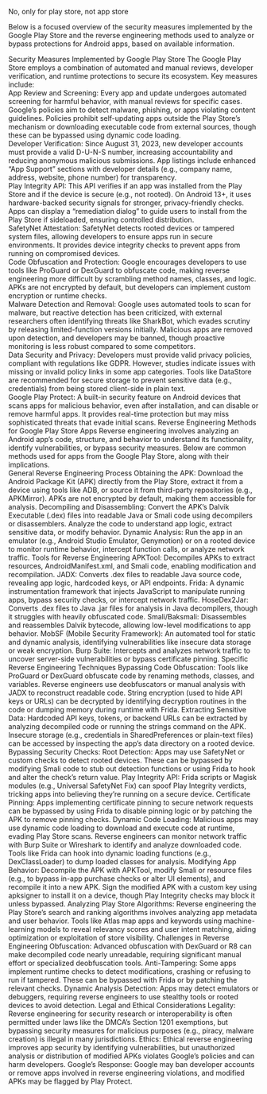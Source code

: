  No, only for play store, not app store


Below is a focused overview of the security measures implemented by the Google Play Store and the reverse engineering methods used to analyze or bypass protections for Android apps, based on available information.

Security Measures Implemented by Google Play Store
The Google Play Store employs a combination of automated and manual reviews, developer verification, and runtime protections to secure its ecosystem. Key measures include:
<br>
App Review and Screening:
Every app and update undergoes automated screening for harmful behavior, with manual reviews for specific cases. Google’s policies aim to detect malware, phishing, or apps violating content guidelines.
Policies prohibit self-updating apps outside the Play Store’s mechanism or downloading executable code from external sources, though these can be bypassed using dynamic code loading.
<br>
Developer Verification:
Since August 31, 2023, new developer accounts must provide a valid D-U-N-S number, increasing accountability and reducing anonymous malicious submissions.
App listings include enhanced “App Support” sections with developer details (e.g., company name, address, website, phone number) for transparency.
<br>
Play Integrity API:
This API verifies if an app was installed from the Play Store and if the device is secure (e.g., not rooted). On Android 13+, it uses hardware-backed security signals for stronger, privacy-friendly checks.
Apps can display a “remediation dialog” to guide users to install from the Play Store if sideloaded, ensuring controlled distribution.
<br>
SafetyNet Attestation:
SafetyNet detects rooted devices or tampered system files, allowing developers to ensure apps run in secure environments.
It provides device integrity checks to prevent apps from running on compromised devices.
<br>
Code Obfuscation and Protection:
Google encourages developers to use tools like ProGuard or DexGuard to obfuscate code, making reverse engineering more difficult by scrambling method names, classes, and logic.
APKs are not encrypted by default, but developers can implement custom encryption or runtime checks.
<br>
Malware Detection and Removal:
Google uses automated tools to scan for malware, but reactive detection has been criticized, with external researchers often identifying threats like SharkBot, which evades scrutiny by releasing limited-function versions initially.
Malicious apps are removed upon detection, and developers may be banned, though proactive monitoring is less robust compared to some competitors.
<br>
Data Security and Privacy:
Developers must provide valid privacy policies, compliant with regulations like GDPR. However, studies indicate issues with missing or invalid policy links in some app categories.
Tools like DataStore are recommended for secure storage to prevent sensitive data (e.g., credentials) from being stored client-side in plain text.
<br>
Google Play Protect:
A built-in security feature on Android devices that scans apps for malicious behavior, even after installation, and can disable or remove harmful apps.
It provides real-time protection but may miss sophisticated threats that evade initial scans.
Reverse Engineering Methods for Google Play Store Apps
Reverse engineering involves analyzing an Android app’s code, structure, and behavior to understand its functionality, identify vulnerabilities, or bypass security measures. Below are common methods used for apps from the Google Play Store, along with their implications.
<br>
General Reverse Engineering Process
Obtaining the APK:
Download the Android Package Kit (APK) directly from the Play Store, extract it from a device using tools like ADB, or source it from third-party repositories (e.g., APKMirror).
APKs are not encrypted by default, making them accessible for analysis.
Decompiling and Disassembling:
Convert the APK’s Dalvik Executable (.dex) files into readable Java or Smali code using decompilers or disassemblers.
Analyze the code to understand app logic, extract sensitive data, or modify behavior.
Dynamic Analysis:
Run the app in an emulator (e.g., Android Studio Emulator, Genymotion) or on a rooted device to monitor runtime behavior, intercept function calls, or analyze network traffic.
Tools for Reverse Engineering
APKTool: Decompiles APKs to extract resources, AndroidManifest.xml, and Smali code, enabling modification and recompilation.
JADX: Converts .dex files to readable Java source code, revealing app logic, hardcoded keys, or API endpoints.
Frida: A dynamic instrumentation framework that injects JavaScript to manipulate running apps, bypass security checks, or intercept network traffic.
HoseDex2Jar: Converts .dex files to Java .jar files for analysis in Java decompilers, though it struggles with heavily obfuscated code.
Smali/Baksmali: Disassembles and reassembles Dalvik bytecode, allowing low-level modifications to app behavior.
MobSF (Mobile Security Framework): An automated tool for static and dynamic analysis, identifying vulnerabilities like insecure data storage or weak encryption.
Burp Suite: Intercepts and analyzes network traffic to uncover server-side vulnerabilities or bypass certificate pinning.
Specific Reverse Engineering Techniques
Bypassing Code Obfuscation:
Tools like ProGuard or DexGuard obfuscate code by renaming methods, classes, and variables. Reverse engineers use deobfuscators or manual analysis with JADX to reconstruct readable code.
String encryption (used to hide API keys or URLs) can be decrypted by identifying decryption routines in the code or dumping memory during runtime with Frida.
Extracting Sensitive Data:
Hardcoded API keys, tokens, or backend URLs can be extracted by analyzing decompiled code or running the strings command on the APK.
Insecure storage (e.g., credentials in SharedPreferences or plain-text files) can be accessed by inspecting the app’s data directory on a rooted device.
Bypassing Security Checks:
Root Detection: Apps may use SafetyNet or custom checks to detect rooted devices. These can be bypassed by modifying Smali code to stub out detection functions or using Frida to hook and alter the check’s return value.
Play Integrity API: Frida scripts or Magisk modules (e.g., Universal SafetyNet Fix) can spoof Play Integrity verdicts, tricking apps into believing they’re running on a secure device.
Certificate Pinning: Apps implementing certificate pinning to secure network requests can be bypassed by using Frida to disable pinning logic or by patching the APK to remove pinning checks.
Dynamic Code Loading:
Malicious apps may use dynamic code loading to download and execute code at runtime, evading Play Store scans. Reverse engineers can monitor network traffic with Burp Suite or Wireshark to identify and analyze downloaded code.
Tools like Frida can hook into dynamic loading functions (e.g., DexClassLoader) to dump loaded classes for analysis.
Modifying App Behavior:
Decompile the APK with APKTool, modify Smali or resource files (e.g., to bypass in-app purchase checks or alter UI elements), and recompile it into a new APK.
Sign the modified APK with a custom key using apksigner to install it on a device, though Play Integrity checks may block it unless bypassed.
Analyzing Play Store Algorithms:
Reverse engineering the Play Store’s search and ranking algorithms involves analyzing app metadata and user behavior. Tools like Atlas map apps and keywords using machine-learning models to reveal relevancy scores and user intent matching, aiding optimization or exploitation of store visibility.
Challenges in Reverse Engineering
Obfuscation: Advanced obfuscation with DexGuard or R8 can make decompiled code nearly unreadable, requiring significant manual effort or specialized deobfuscation tools.
Anti-Tampering: Some apps implement runtime checks to detect modifications, crashing or refusing to run if tampered. These can be bypassed with Frida or by patching the relevant checks.
Dynamic Analysis Detection: Apps may detect emulators or debuggers, requiring reverse engineers to use stealthy tools or rooted devices to avoid detection.
Legal and Ethical Considerations
Legality: Reverse engineering for security research or interoperability is often permitted under laws like the DMCA’s Section 1201 exemptions, but bypassing security measures for malicious purposes (e.g., piracy, malware creation) is illegal in many jurisdictions.
Ethics: Ethical reverse engineering improves app security by identifying vulnerabilities, but unauthorized analysis or distribution of modified APKs violates Google’s policies and can harm developers.
Google’s Response: Google may ban developer accounts or remove apps involved in reverse engineering violations, and modified APKs may be flagged by Play Protect.
